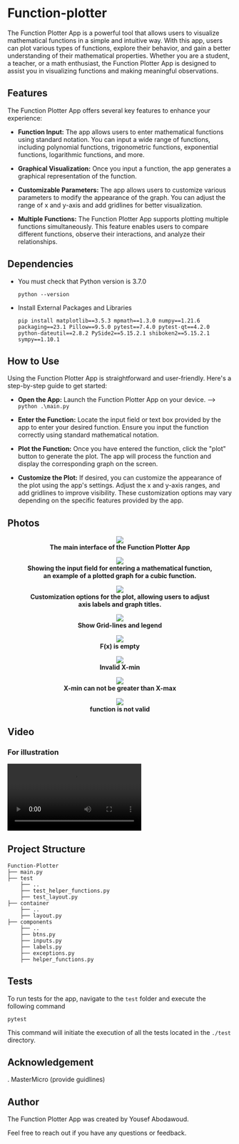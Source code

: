# Function-plotter
The Function Plotter App is a powerful tool that allows users to visualize mathematical functions in a simple and intuitive way. With this app, users can plot various types of functions, explore their behavior, and gain a better understanding of their mathematical properties. Whether you are a student, a teacher, or a math enthusiast, the Function Plotter App is designed to assist you in visualizing functions and making meaningful observations.
## Features
The Function Plotter App offers several key features to enhance your experience:

- **Function Input:** The app allows users to enter mathematical functions using standard notation. You can input a wide range of functions, including polynomial functions, trigonometric functions, exponential functions, logarithmic functions, and more.

- **Graphical Visualization:** Once you input a function, the app generates a graphical representation of the function.

- **Customizable Parameters:** The app allows users to customize various parameters to modify the appearance of the graph. You can adjust the range of x and y-axis and add gridlines for better visualization.

- **Multiple Functions:** The Function Plotter App supports plotting multiple functions simultaneously. This feature enables users to compare different functions, observe their interactions, and analyze their relationships.

## Dependencies
- You must check that Python version is 3.7.0

    ```
    python --version
    ```

- Install External Packages and Libraries

    ```
    pip install matplotlib==3.5.3 mpmath==1.3.0 numpy==1.21.6 packaging==23.1 Pillow==9.5.0 pytest==7.4.0 pytest-qt==4.2.0 python-dateutil==2.8.2 PySide2==5.15.2.1 shiboken2==5.15.2.1 sympy==1.10.1
    ```


## How to Use
Using the Function Plotter App is straightforward and user-friendly. Here's a step-by-step guide to get started:

- **Open the App:** Launch the Function Plotter App on your device. --> `python .\main.py`

- **Enter the Function:** Locate the input field or text box provided by the app to enter your desired function. Ensure you input the function correctly using standard mathematical notation.

- **Plot the Function:** Once you have entered the function, click the "plot" button to generate the plot. The app will process the function and display the corresponding graph on the screen.

- **Customize the Plot:** If desired, you can customize the appearance of the plot using the app's settings. Adjust the x and y-axis ranges, and add gridlines to improve visibility. These customization options may vary depending on the specific features provided by the app.

## Photos

<center>
    <figure class="image">
        <img src="./screenshots/image.png">
        <figcaption>
                <b>The main interface of the Function Plotter App</b>
        </figcaption>
    </figure>
    <figure class="image">
        <img src="./screenshots/image2.png">
        <figcaption>
                <b>Showing the input field for entering a mathematical function, an example of a plotted graph for a cubic function.</b>
        </figcaption>
    </figure>
    <figure class="image">
        <img src="./screenshots/image3.png">
        <figcaption>
                <b>Customization options for the plot, allowing users to adjust axis labels and graph titles.</b>
        </figcaption>
    </figure>
    <figure class="image">
        <img src="./screenshots/image4.png">
        <figcaption>
                <b>Show Grid-lines and legend</b>
        </figcaption>
    </figure>
    <figure class="image">
        <img src="./screenshots/image5.png">
        <figcaption>
                <b>F(x) is empty</b>
        </figcaption>
    </figure>
    <figure class="image">
        <img src="./screenshots/image6.png">
        <figcaption>
                <b>Invalid X-min</b>
        </figcaption>
    </figure>
    <figure class="image">
        <img src="./screenshots/image7.png">
        <figcaption>
                <b>X-min can not be greater than X-max</b> 
        </figcaption>
    </figure>
    <figure class="image">
        <img src="./screenshots/image8.png">
        <figcaption>
                <b>function is not valid</b>
        </figcaption>
    </figure>
</center>

## Video
### For illustration

<video src="./screenshots/vedio - Made with Clipchamp.mp4" controls title="Title"></video>

## Project Structure
```
Function-Plotter
├── main.py
├── test
    ├── ..
    ├── test_helper_functions.py
    ├── test_layout.py
├── container
    ├── ..
    ├── layout.py
├── components
    ├── ..
    ├── btns.py
    ├── inputs.py
    ├── labels.py
    ├── exceptions.py
    ├── helper_functions.py
```

## Tests
To run tests for the app, navigate to the `test` folder and execute the following command
```
pytest
```
This command will initiate the execution of all the tests located in the `./test` directory. 

## Acknowledgement
. MasterMicro (provide guidlines)

## Author
The Function Plotter App was created by Yousef Abodawoud.

Feel free to reach out if you have any questions or feedback.
